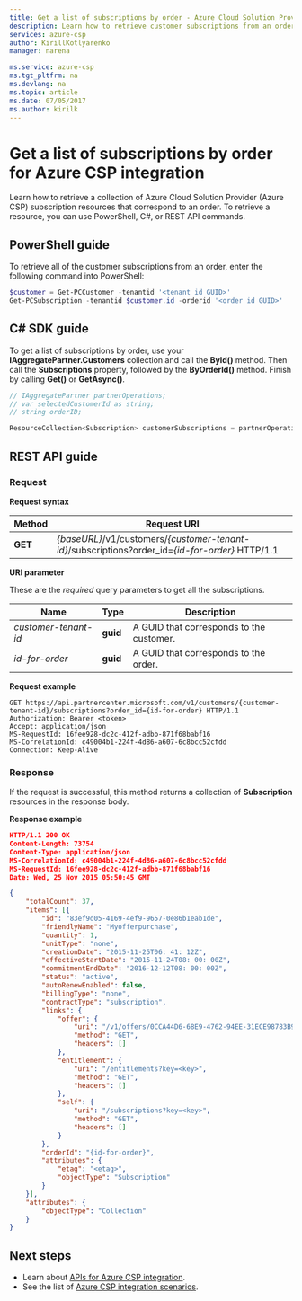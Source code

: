 ```yaml
---
title: Get a list of subscriptions by order - Azure Cloud Solution Provider | Microsoft Docs
description: Learn how to retrieve customer subscriptions from an order for Azure Cloud Solution Provider (Azure CSP) integration.
services: azure-csp
author: KirillKotlyarenko
manager: narena

ms.service: azure-csp
ms.tgt_pltfrm: na
ms.devlang: na
ms.topic: article
ms.date: 07/05/2017
ms.author: kirilk
---
```


# Get a list of subscriptions by order for Azure CSP integration

Learn how to retrieve a collection of Azure Cloud Solution Provider (Azure CSP) subscription resources that correspond to an order. To retrieve a resource, you can use PowerShell, C#, or REST API commands.


## PowerShell guide

To retrieve all of the customer subscriptions from an order, enter the following command into PowerShell:

```powershell
$customer = Get-PCCustomer -tenantid '<tenant id GUID>'
Get-PCSubscription -tenantid $customer.id -orderid '<order id GUID>'
```


## C# SDK guide

To get a list of subscriptions by order, use your **IAggregatePartner.Customers** collection and call the **ById()** method. Then call the **Subscriptions** property, followed by the **ByOrderId()** method. Finish by calling **Get()** or **GetAsync()**.

```csharp
// IAggregatePartner partnerOperations;
// var selectedCustomerId as string;
// string orderID;

ResourceCollection<Subscription> customerSubscriptions = partnerOperations.Customers.ById(selectedCustomerId).Subscriptions.ByOrder(orderID).Get();
```


## REST API guide

### Request

**Request syntax**

|Method|Request URI|
|---|---|
|**GET**|*{baseURL}*/v1/customers/*{customer-tenant-id}*/subscriptions?order_id=*{id-for-order}* HTTP/1.1|

**URI parameter**

These are the *required* query parameters to get all the subscriptions.

|Name|Type|Description|
|---|---|---|
|*customer-tenant-id*|**guid**|A GUID that corresponds to the customer.|
|*id-for-order*|**guid**|A GUID that corresponds to the order.|

**Request example**

```http
GET https://api.partnercenter.microsoft.com/v1/customers/{customer-tenant-id}/subscriptions?order_id={id-for-order} HTTP/1.1
Authorization: Bearer <token>
Accept: application/json
MS-RequestId: 16fee928-dc2c-412f-adbb-871f68babf16
MS-CorrelationId: c49004b1-224f-4d86-a607-6c8bcc52cfdd
Connection: Keep-Alive
```

### Response

If the request is successful, this method returns a collection of **Subscription** resources in the response body.

**Response example**

```json
HTTP/1.1 200 OK
Content-Length: 73754
Content-Type: application/json
MS-CorrelationId: c49004b1-224f-4d86-a607-6c8bcc52cfdd
MS-RequestId: 16fee928-dc2c-412f-adbb-871f68babf16
Date: Wed, 25 Nov 2015 05:50:45 GMT

{
    "totalCount": 37,
    "items": [{
        "id": "83ef9d05-4169-4ef9-9657-0e86b1eab1de",
        "friendlyName": "Myofferpurchase",
        "quantity": 1,
        "unitType": "none",
        "creationDate": "2015-11-25T06: 41: 12Z",
        "effectiveStartDate": "2015-11-24T08: 00: 00Z",
        "commitmentEndDate": "2016-12-12T08: 00: 00Z",
        "status": "active",
        "autoRenewEnabled": false,
        "billingType": "none",
        "contractType": "subscription",
        "links": {
            "offer": {
                "uri": "/v1/offers/0CCA44D6-68E9-4762-94EE-31ECE98783B9",
                "method": "GET",
                "headers": []
            },
            "entitlement": {
                "uri": "/entitlements?key=<key>",
                "method": "GET",
                "headers": []
            },
            "self": {
                "uri": "/subscriptions?key=<key>",
                "method": "GET",
                "headers": []
            }
        },
        "orderId": "{id-for-order}",
        "attributes": {
            "etag": "<etag>",
            "objectType": "Subscription"
        }
    }],
    "attributes": {
        "objectType": "Collection"
    }
}
```

## Next steps

- Learn about [APIs for Azure CSP integration](../available-apis-overview.md).
- See the list of [Azure CSP integration scenarios](../integration-scenarios-list.md).

